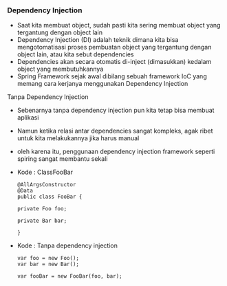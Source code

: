 ### Dependency Injection
* Saat kita membuat object, sudah pasti kita sering membuat object yang tergantung dengan object lain 
* Dependency Injection (DI) adalah teknik dimana kita bisa mengotomatisasi proses pembuatan object yang tergantung dengan object lain, atau kita sebut dependencies 
* Dependencies akan secara otomatis di-inject (dimasukkan) kedalam object yang membutuhkannya 
* Spring Framework sejak awal dibilang sebuah framework IoC yang memang cara kerjanya menggunakan Dependency Injection

Tanpa Dependency Injection
* Sebenarnya tanpa dependency injection pun kita tetap bisa membuat aplikasi
* Namun ketika relasi antar dependencies sangat kompleks, agak ribet untuk kita melakukannya jika harus manual
* oleh karena itu, penggunaan dependency injection framework seperti spiring sangat membantu sekali
* Kode : ClassFooBar

      @AllArgsConstructor
      @Data
      public class FooBar {

      private Foo foo;

      private Bar bar;

      }
      
 * Kode : Tanpa dependency injection
       
       var foo = new Foo(); 
       var bar = new Bar();

       var fooBar = new FooBar(foo, bar);
